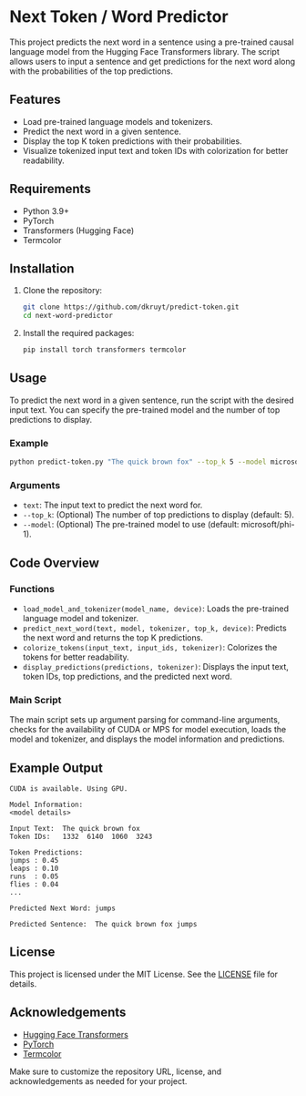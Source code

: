 # Next Token / Word Predictor

This project predicts the next word in a sentence using a pre-trained causal language model from the Hugging Face Transformers library. The script allows users to input a sentence and get predictions for the next word along with the probabilities of the top predictions.

## Features

- Load pre-trained language models and tokenizers.
- Predict the next word in a given sentence.
- Display the top K token predictions with their probabilities.
- Visualize tokenized input text and token IDs with colorization for better readability.

## Requirements

- Python 3.9+
- PyTorch
- Transformers (Hugging Face)
- Termcolor

## Installation

1. Clone the repository:
    ```sh
    git clone https://github.com/dkruyt/predict-token.git
    cd next-word-predictor
    ```

2. Install the required packages:
    ```sh
    pip install torch transformers termcolor
    ```

## Usage

To predict the next word in a given sentence, run the script with the desired input text. You can specify the pre-trained model and the number of top predictions to display.

### Example

```sh
python predict-token.py "The quick brown fox" --top_k 5 --model microsoft/phi-1
```

### Arguments

- `text`: The input text to predict the next word for.
- `--top_k`: (Optional) The number of top predictions to display (default: 5).
- `--model`: (Optional) The pre-trained model to use (default: microsoft/phi-1).

## Code Overview

### Functions

- `load_model_and_tokenizer(model_name, device)`: Loads the pre-trained language model and tokenizer.
- `predict_next_word(text, model, tokenizer, top_k, device)`: Predicts the next word and returns the top K predictions.
- `colorize_tokens(input_text, input_ids, tokenizer)`: Colorizes the tokens for better readability.
- `display_predictions(predictions, tokenizer)`: Displays the input text, token IDs, top predictions, and the predicted next word.

### Main Script

The main script sets up argument parsing for command-line arguments, checks for the availability of CUDA or MPS for model execution, loads the model and tokenizer, and displays the model information and predictions.

## Example Output

```plaintext
CUDA is available. Using GPU.

Model Information:
<model details>

Input Text:  The quick brown fox
Token IDs:   1332  6140  1060  3243

Token Predictions:
jumps : 0.45
leaps : 0.10
runs  : 0.05
flies : 0.04
...

Predicted Next Word: jumps

Predicted Sentence:  The quick brown fox jumps
```

## License

This project is licensed under the MIT License. See the [LICENSE](LICENSE) file for details.

## Acknowledgements

- [Hugging Face Transformers](https://github.com/huggingface/transformers)
- [PyTorch](https://pytorch.org/)
- [Termcolor](https://pypi.org/project/termcolor/)


Make sure to customize the repository URL, license, and acknowledgements as needed for your project.
